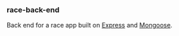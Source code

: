 ### race-back-end

Back end for a race app built on [Express](http://expressjs.com/) and [Mongoose](http://mongoosejs.com/).

